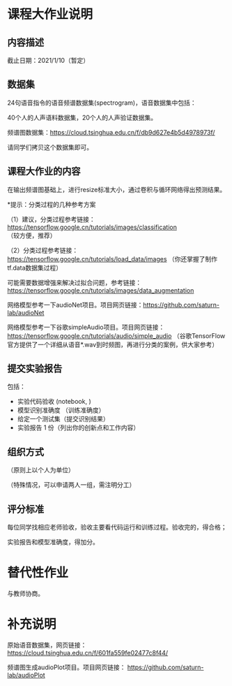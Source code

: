 # 课程大作业说明

## 内容描述

截止日期：2021/1/10（暂定）

##  数据集 

24句语音指令的语音频谱数据集(spectrogram)，语音数据集中包括：

40个人的人声语料数据集，20个人的人声验证数据集。 

频谱图数据集：https://cloud.tsinghua.edu.cn/f/db9d627e4b5d4978973f/

请同学们拷贝这个数据集即可。

## 课程大作业的内容

在输出频谱图基础上，进行resize标准大小，通过卷积与循环网络得出预测结果。 

*提示：分类过程的几种参考方案

（1）建议，分类过程参考链接：https://tensorflow.google.cn/tutorials/images/classification （较方便，推荐）

（2）分类过程参考链接：https://tensorflow.google.cn/tutorials/load_data/images  （你还掌握了制作tf.data数据集过程）

可能需要数据增强来解决过拟合问题，参考链接：https://tensorflow.google.cn/tutorials/images/data_augmentation

网络模型参考一下audioNet项目。项目网页链接：https://github.com/saturn-lab/audioNet 

网络模型参考一下谷歌simpleAudio项目。项目网页链接：https://tensorflow.google.cn/tutorials/audio/simple_audio
（谷歌TensorFlow官方提供了一个详细从语音*.wav到时频图，再进行分类的案例，供大家参考）

## 提交实验报告
包括：
- 实验代码验收 (notebook, )
- 模型识别准确度 （训练准确度）
- 给定一个测试集（提交识别结果）
- 实验报告 1 份（列出你的创新点和工作内容）

## 组织方式
（原则上以个人为单位）

（特殊情况，可以申请两人一组，需注明分工）

## 评分标准
每位同学找相应老师验收，验收主要看代码运行和训练过程。验收完的，得合格；

实验报告和模型准确度，得加分。


# 替代性作业
与教师协商。



# 补充说明

原始语音数据集，网页链接：https://cloud.tsinghua.edu.cn/f/601fa559fe02477c8f44/

频谱图生成audioPlot项目。项目网页链接： https://github.com/saturn-lab/audioPlot


